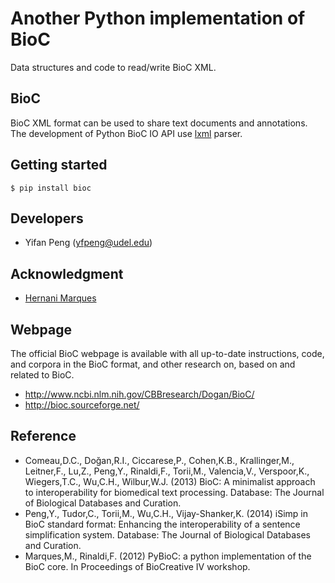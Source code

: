 # Another Python implementation of BioC

Data structures and code to read/write BioC XML.

## BioC

BioC XML format can be used to share text documents and annotations. The development of Python BioC
IO API use [lxml](http://lxml.de/) parser.

## Getting started

```
$ pip install bioc
```

## Developers

* Yifan Peng (yfpeng@udel.edu)

## Acknowledgment

* [Hernani Marques](https://github.com/2mh/PyBioC/)

## Webpage

The official BioC webpage is available with all up-to-date instructions, code, and corpora in the
 BioC format, and other research on, based on and related to BioC.

* http://www.ncbi.nlm.nih.gov/CBBresearch/Dogan/BioC/
* http://bioc.sourceforge.net/

## Reference

* Comeau,D.C., Doğan,R.I., Ciccarese,P., Cohen,K.B., Krallinger,M., Leitner,F., Lu,Z., Peng,Y.,
Rinaldi,F., Torii,M., Valencia,V., Verspoor,K., Wiegers,T.C., Wu,C.H., Wilbur,W.J. (2013) BioC: A
minimalist approach to interoperability for biomedical text processing. Database: The Journal of
Biological Databases and Curation.
* Peng,Y., Tudor,C., Torii,M., Wu,C.H., Vijay-Shanker,K. (2014) iSimp in BioC standard format:
Enhancing the interoperability of a sentence simplification system. Database: The Journal of
Biological Databases and Curation.
* Marques,M., Rinaldi,F. (2012) PyBioC: a python implementation of the BioC core. In Proceedings
of BioCreative IV workshop.